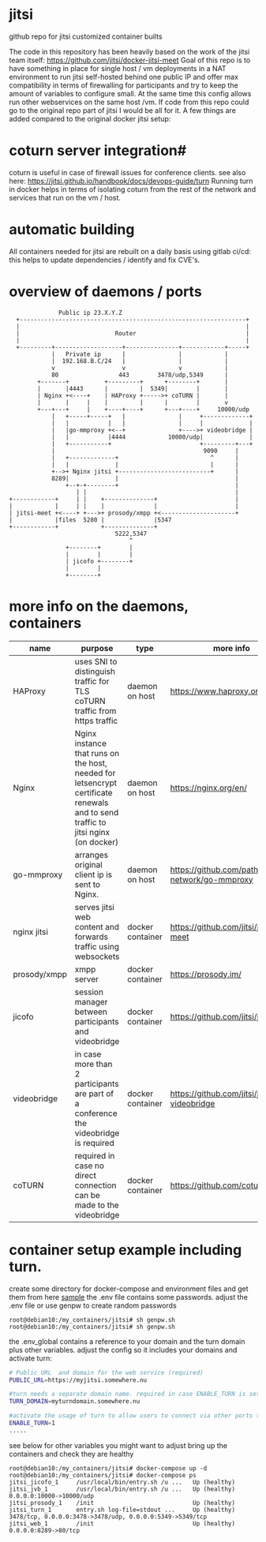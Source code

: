 # jitsi #
github repo for jitsi customized container builts

The code in this repository has been heavily based on the work of the jitsi team itself: https://github.com/jitsi/docker-jitsi-meet
Goal of this repo is to have something in place for single host / vm deployments in a NAT environment to run jitsi self-hosted behind one public IP and offer max compatibility in terms of firewalling for participants and try to keep the amount of variables to configure small.
At the same time this config allows run other webservices on the same host /vm.
If code from this repo could go to the original repo part of jitsi I would be all for it.
A few things are added compared to the original docker jitsi setup:
# coturn server integration#
coturn is useful in case of firewall issues for conference clients. see also here:
https://jitsi.github.io/handbook/docs/devops-guide/turn
Running turn in docker helps in terms of isolating coturn from the rest of the network and services that run on the vm / host.
# automatic building #
All containers needed for jitsi are rebuilt on a daily basis using gitlab ci/cd: this helps to update dependencies / identify and fix CVE's.
# overview of daemons / ports
```` 
              Public ip 23.X.Y.Z
  +----------------------------------------------------------------+
  |                                                                | 
  |                           Router                               |
  |                                                                |
  +---------+-------------------+---------------+------------+-----+
            |   Private ip      |               |            |
            |  192.168.B.C/24   |               |            |
            v                   v               v            |
            80                 443        3478/udp,5349      |
        +-------+          +---------+      +--------+       |
        |       |4443      |         |  5349|        |       |
        | Nginx +<----+    | HAProxy +----->+ coTURN |       |
        |       |     |    |         |      |        |       v
        +---+---+     |    +----+----+      +---+----+     10000/udp 
            |   +-----+-----+   |               |     +-------------+ 
            |   |           |   |               |     |             |
            |   |go-mmproxy +<--+               +---->+ videobridge |
            |   |           |4444            10000/udp|             |
            |   +-----------+                         +---------+---+
            |                                          9090     |
            |   +-------------+                          ^      |
            |   |             |                          |      |
            +-->+ Nginx jitsi +--------------------------+      |  
            8289|             |                                 |
                +--+-+--------+                                 |
                   | |                                          |
+------------+     | |    +--------------+                      |
|            |     | |    |              |                      |
| jitsi-meet +<----+ +--->+ prosody/xmpp +<---------------------+
|            |files  5280 |              |5347               
+------------+            +--------------+                   
                              5222,5347
                                  ^    
                +--------+        |    
                |        |        |    
                | jicofo +--------+    
                |        |         
                +--------+
````
# more info on the daemons, containers

| name | purpose | type | more info |
| ------ | ------ | ------ | ------ |
| HAProxy | uses SNI to distinguish traffic for TLS coTURN traffic from  https traffic | daemon on host | https://www.haproxy.org/ |
| Nginx | Nginx instance that runs on the host, needed for letsencrypt certificate renewals and to send traffic to jitsi nginx (on docker) | daemon on host | https://nginx.org/en/ |
|go-mmproxy|arranges original client ip is sent to Nginx. |daemon on host| https://github.com/path-network/go-mmproxy |
|nginx jitsi|serves jitsi web content and forwards traffic using websockets|docker container| https://github.com/jitsi/jitsi-meet |
|prosody/xmpp|xmpp server|docker container|https://prosody.im/|
|jicofo|session manager between participants and videobridge|docker container|https://github.com/jitsi/jicofo|
|videobridge|in case more than 2 participants are part of a conference the videobridge is required|docker container|https://github.com/jitsi/jitsi-videobridge|
|coTURN|required in case no direct connection can be made to the videobridge|docker container|https://github.com/coturn/coturn|

# container setup example including turn.
create some directory for docker-compose and environment files and get them from here [sample](/sample/)
the .env file contains some passwords. adjust the .env file or use genpw to create random passwords
```
root@debian10:/my_containers/jitsi# sh genpw.sh
root@debian10:/my_containers/jitsi# sh genpw.sh
```
the .env_global contains a reference to your domain and the turn domain plus other variables.
adjust the config so it includes your domains and activate turn:
```bash
# Public URL  and domain for the web service (required)
PUBLIC_URL=https://myjitsi.somewhere.nu

#turn needs a separate domain name. required in case ENABLE_TURN is set to 1
TURN_DOMAIN=myturndomain.somewhere.nu

#activate the usage of turn to allow users to connect via other ports than udp 10000 to jitsi
ENABLE_TURN=1
.....
```
see below for other variables you might want to adjust
bring up the containers and check they are healthy
```
root@debian10:/my_containers/jitsi# docker-compose up -d
root@debian10:/my_containers/jitsi# docker-compose ps
jitsi_jicofo_1     /usr/local/bin/entry.sh /u ...   Up (healthy)                                                           
jitsi_jvb_1        /usr/local/bin/entry.sh /u ...   Up (healthy)   0.0.0.0:10000->10000/udp                                
jitsi_prosody_1    /init                            Up (healthy)                                                           
jitsi_turn_1       entry.sh log-file=stdout ...     Up (healthy)   3478/tcp, 0.0.0.0:3478->3478/udp, 0.0.0.0:5349->5349/tcp
jitsi_web_1        /init                            Up (healthy)   0.0.0.0:8289->80/tcp                                    

```


